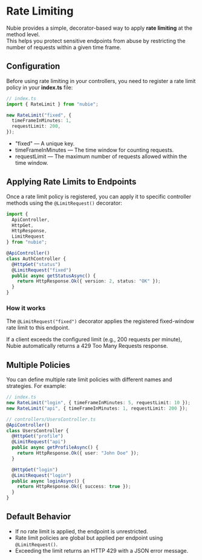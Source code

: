 # Rate Limiting

Nubie provides a simple, decorator-based way to apply **rate limiting** at the method level.  
This helps you protect sensitive endpoints from abuse by restricting the number of requests within a given time frame.


## Configuration

Before using rate limiting in your controllers, you need to register a rate limit policy in your **index.ts** file:

```ts
// index.ts
import { RateLimit } from "nubie";

new RateLimit("fixed", {
  timeFrameInMinutes: 1,
  requestLimit: 200,
});
```

- "fixed" — A unique key.
- timeFrameInMinutes — The time window for counting requests.
- requestLimit — The maximum number of requests allowed within the time window.

## Applying Rate Limits to Endpoints

Once a rate limit policy is registered, you can apply it to specific controller methods using the `@LimitRequest()` decorator:

```ts
import { 
  ApiController, 
  HttpGet, 
  HttpResponse, 
  LimitRequest 
} from "nubie";

@ApiController()
class AuthController {
  @HttpGet("status")
  @LimitRequest("fixed")
  public async getStatusAsync() {
    return HttpResponse.Ok({ version: 2, status: "OK" });
  }
}

```

### How it works

The `@LimitRequest("fixed")` decorator applies the registered fixed-window rate limit to this endpoint.

If a client exceeds the configured limit (e.g., 200 requests per minute), Nubie automatically returns a 429 Too Many Requests response.

## Multiple Policies

You can define multiple rate limit policies with different names and strategies. For example:

```ts
// index.ts
new RateLimit("login", { timeFrameInMinutes: 5, requestLimit: 10 });
new RateLimit("api", { timeFrameInMinutes: 1, requestLimit: 200 });

// controllers/UsersController.ts
@ApiController()
class UsersController {
  @HttpGet("profile")
  @LimitRequest("api")
  public async getProfileAsync() {
    return HttpResponse.Ok({ user: "John Doe" });
  }

  @HttpGet("login")
  @LimitRequest("login")
  public async loginAsync() {
    return HttpResponse.Ok({ success: true });
  }
}

```

## Default Behavior

- If no rate limit is applied, the endpoint is unrestricted.
- Rate limit policies are global but applied per endpoint using `@LimitRequest()`.
- Exceeding the limit returns an HTTP 429 with a JSON error message.


